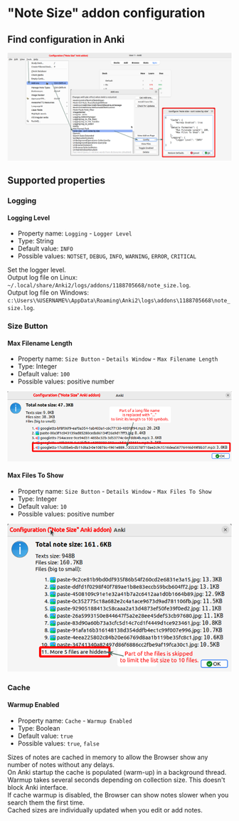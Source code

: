 # "Note Size" addon configuration

## Find configuration in Anki

![](https://raw.githubusercontent.com/Aleks-Ya/note-size-anki-addon/main/description/open_config.png)

## Supported properties

### Logging

#### Logging Level

- Property name: `Logging` - `Logger Level`
- Type: String
- Default value: `INFO`
- Possible values: `NOTSET`, `DEBUG`, `INFO`, `WARNING`, `ERROR`, `CRITICAL`

Set the logger level.  
Output log file on Linux: `~/.local/share/Anki2/logs/addons/1188705668/note_size.log`.  
Output log file on Windows: `c:\Users\%USERNAME%\AppData\Roaming\Anki2\logs\addons\1188705668\note_size.log`.

### Size Button

#### Max Filename Length

- Property name: `Size Button` - `Details Window` - `Max Filename Length`
- Type: Integer
- Default value: `100`
- Possible values: positive number

![](https://raw.githubusercontent.com/Aleks-Ya/note-size-anki-addon/main/description/config_max_filename_length.png)

#### Max Files To Show

- Property name: `Size Button` - `Details Window` - `Max Files To Show`
- Type: Integer
- Default value: `10`
- Possible values: positive number

![](https://raw.githubusercontent.com/Aleks-Ya/note-size-anki-addon/main/description/config_max_files_to_show.png)

### Cache

#### Warmup Enabled

- Property name: `Cache` - `Warmup Enabled`
- Type: Boolean
- Default value: `true`
- Possible values: `true`, `false`

Sizes of notes are cached in memory to allow the Browser show any number of notes without any delays.  
On Anki startup the cache is populated (warm-up) in a background thread. Warmup takes several seconds depending on
collection size. This doesn't block Anki interface.  
If cache warmup is disabled, the Browser can show notes slower when you search them the first time.  
Cached sizes are individually updated when you edit or add notes.
